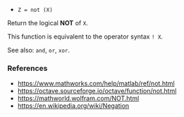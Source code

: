 - `Z = not (X)`

Return the logical **NOT** of `X`.

This function is equivalent to the operator syntax `! X`.

See also: `and`, `or`, `xor`.

### References

- https://www.mathworks.com/help/matlab/ref/not.html
- https://octave.sourceforge.io/octave/function/not.html
- https://mathworld.wolfram.com/NOT.html
- https://en.wikipedia.org/wiki/Negation

